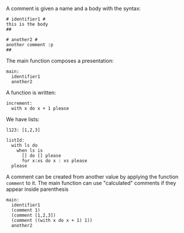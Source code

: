 A comment is given a name and a body with the syntax:
```
# identifier1 #
this is the body
##

# another2 #
another comment :p
##
```

The main function composes a presentation:
```
main:
  identifier1
  another2
```

A function is written:
```
increment:
  with x do x + 1 please
```

We have lists:
```
l123: [1,2,3]

listId:
  with ls do
    when ls is
      [] do [] please
      for x:xs do x : xs please
  please
```

A comment can be created from another value by applying the function `comment` to it.
The main function can use "calculated" comments if they appear inside parenthesis
```
main:
  identifier1
  (comment 1)
  (comment [1,2,3])
  (comment ((with x do x + 1) 1))
  another2
```
